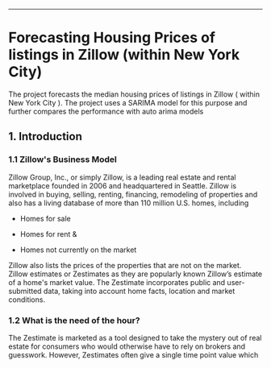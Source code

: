 ---
# **Forecasting Housing Prices of listings in Zillow (within New York City)**

The project forecasts the median housing prices of listings in Zillow ( within New York City ). The project uses a SARIMA model for this purpose and further compares the performance with auto arima models

## **1. Introduction**

### 1.1  Zillow's Business Model


Zillow Group, Inc., or simply Zillow, is a leading real estate and rental marketplace founded in 2006 and headquartered in Seattle. Zillow is involved in buying, selling, renting, financing, remodeling of properties and also has a living database of more than 110 million U.S. homes, including

* Homes for sale

* Homes for rent &

* Homes not currently on the market

Zillow also lists the prices of the properties that are not on the market. Zillow estimates or Zestimates as they are popularly known Zillow’s estimate of a home's market value. The Zestimate incorporates public and user-submitted data, taking into account home facts, location and market conditions.



### 1.2 What is the need of the hour?


The Zestimate is marketed as a tool designed to take the mystery out of real estate for consumers who would otherwise have to rely on brokers and guesswork. However, Zestimates often give a single time point value which might not be an accurate way to base the decision of purchase on. 

To make an informed purchase decision, investors or buyers need to be aware of the past trends and how the trends might affect the market henceforth.The purpose of this project is to address this want of the investors by leveraging the information at hand to evaluate the property prices up to the current time point and also understand the anticipated market trends for a reasonable period in the future



### 1.3 How do we go about it?

Currently the database at our disposal has a zip code level data for properties in the US. The price points are updated only till 2017. 

Our objective here is to create a scalable product to forecast the prices of these properties up till 2020 (with a scope of additional forecasts for the future). For the purpose of this project, we are concentrating specifically on the 2-bedroom properties in New York city (NYC). 

The ensuing report will showcase the results of 3 randomly selected zip codes in NYC (10013, 10011, 10003) and a step by step understanding of all the processes from cleaning and manipulation of the data to forecasting the data and performing adequacy checks. An R shiny app is also created to give a better visual and functional experience to the investors browsing the app.

***



## **2. Original Data Source**


The dataset has been sourced from [data.world](https://data.world/zillow-data). 

The dataset has over 8900 zip codes of properties across the US. In this project, we are concentrating only on the 2 bhk properties listed under New York City. This sets the project scope to 25 zip codes.

***

## **3. The app**

An R Shiny app was developed that helps the client to self-serve the delivery of key insights. Please find the link to the app [here](https://ethanhodys.shinyapps.io/flex/)


***

## **8.	Summary of the Analysis**


The analysis forecasts the median housing price for zip codes in New York City. The initial exploratory data analysis rendered insights into the non-stationary and seasonal nature of the time series data. It was also derived that a single seasonal ARIMA (SARIMA) model would not be an adequate fit for all zip codes. Hence the grid search algorithm was used to find the optimal SARIMA hyperparameters for each zip code. The model was then fit and tested for adequacy. The rendered model performed at par or above in comparison to the auto arima models. Additionally, the model was used to forecast the median housing price by zip code for April (2020). Finally, an R Shiny app was developed that helps clients self-serve the delivery of key insights. The app has the capability to accommodate different hyperparameter values to generate price forecasts. 

**References**

[Lectures](https://xiaoruizhu.github.io/Forecasting-and-Time-Series-Methods/)

***
